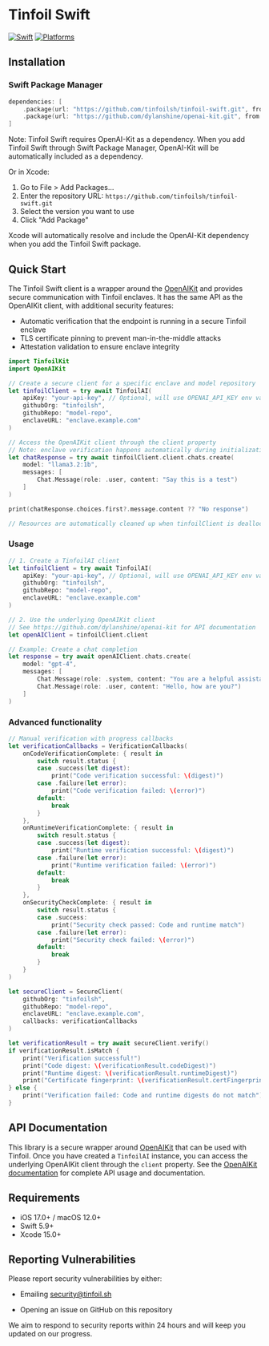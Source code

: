 # Tinfoil Swift

[![Swift](https://img.shields.io/badge/Swift-5.9-orange.svg)](https://swift.org)
[![Platforms](https://img.shields.io/badge/Platforms-iOS%20|%20macOS-blue.svg)](https://developer.apple.com)

## Installation

### Swift Package Manager

```swift
dependencies: [
    .package(url: "https://github.com/tinfoilsh/tinfoil-swift.git", from: "0.0.1"),
    .package(url: "https://github.com/dylanshine/openai-kit.git", from: "1.0.0")
]
```

Note: Tinfoil Swift requires OpenAI-Kit as a dependency. When you add Tinfoil Swift through Swift Package Manager, OpenAI-Kit will be automatically included as a dependency.

Or in Xcode:

1. Go to File > Add Packages...
2. Enter the repository URL: `https://github.com/tinfoilsh/tinfoil-swift.git`
3. Select the version you want to use
4. Click "Add Package"

Xcode will automatically resolve and include the OpenAI-Kit dependency when you add the Tinfoil Swift package.

## Quick Start

The Tinfoil Swift client is a wrapper around the [OpenAIKit](https://github.com/dylanshine/openai-kit) and provides secure communication with Tinfoil enclaves. It has the same API as the OpenAIKit client, with additional security features:

- Automatic verification that the endpoint is running in a secure Tinfoil enclave
- TLS certificate pinning to prevent man-in-the-middle attacks
- Attestation validation to ensure enclave integrity

```swift
import TinfoilKit
import OpenAIKit

// Create a secure client for a specific enclave and model repository
let tinfoilClient = try await TinfoilAI(
    apiKey: "your-api-key", // Optional, will use OPENAI_API_KEY env var if not provided
    githubOrg: "tinfoilsh",
    githubRepo: "model-repo",
    enclaveURL: "enclave.example.com"
)

// Access the OpenAIKit client through the client property
// Note: enclave verification happens automatically during initialization
let chatResponse = try await tinfoilClient.client.chats.create(
    model: "llama3.2:1b",
    messages: [
        Chat.Message(role: .user, content: "Say this is a test")
    ]
)

print(chatResponse.choices.first?.message.content ?? "No response")

// Resources are automatically cleaned up when tinfoilClient is deallocated
```

### Usage

```swift
// 1. Create a TinfoilAI client
let tinfoilClient = try await TinfoilAI(
    apiKey: "your-api-key", // Optional, will use OPENAI_API_KEY env var if not provided
    githubOrg: "tinfoilsh",
    githubRepo: "model-repo",
    enclaveURL: "enclave.example.com"
)

// 2. Use the underlying OpenAIKit client
// See https://github.com/dylanshine/openai-kit for API documentation
let openAIClient = tinfoilClient.client

// Example: Create a chat completion
let response = try await openAIClient.chats.create(
    model: "gpt-4",
    messages: [
        Chat.Message(role: .system, content: "You are a helpful assistant."),
        Chat.Message(role: .user, content: "Hello, how are you?")
    ]
)
```

### Advanced functionality

```swift
// Manual verification with progress callbacks
let verificationCallbacks = VerificationCallbacks(
    onCodeVerificationComplete: { result in
        switch result.status {
        case .success(let digest):
            print("Code verification successful: \(digest)")
        case .failure(let error):
            print("Code verification failed: \(error)")
        default:
            break
        }
    },
    onRuntimeVerificationComplete: { result in
        switch result.status {
        case .success(let digest):
            print("Runtime verification successful: \(digest)")
        case .failure(let error):
            print("Runtime verification failed: \(error)")
        default:
            break
        }
    },
    onSecurityCheckComplete: { result in
        switch result.status {
        case .success:
            print("Security check passed: Code and runtime match")
        case .failure(let error):
            print("Security check failed: \(error)")
        default:
            break
        }
    }
)

let secureClient = SecureClient(
    githubOrg: "tinfoilsh",
    githubRepo: "model-repo",
    enclaveURL: "enclave.example.com",
    callbacks: verificationCallbacks
)

let verificationResult = try await secureClient.verify()
if verificationResult.isMatch {
    print("Verification successful!")
    print("Code digest: \(verificationResult.codeDigest)")
    print("Runtime digest: \(verificationResult.runtimeDigest)")
    print("Certificate fingerprint: \(verificationResult.certFingerprint)")
} else {
    print("Verification failed: Code and runtime digests do not match")
}
```

## API Documentation

This library is a secure wrapper around [OpenAIKit](https://github.com/dylanshine/openai-kit) that can be used with Tinfoil. Once you have created a `TinfoilAI` instance, you can access the underlying OpenAIKit client through the `client` property. See the [OpenAIKit documentation](https://github.com/dylanshine/openai-kit) for complete API usage and documentation.

## Requirements

- iOS 17.0+ / macOS 12.0+
- Swift 5.9+
- Xcode 15.0+

## Reporting Vulnerabilities

Please report security vulnerabilities by either:

- Emailing [security@tinfoil.sh](mailto:security@tinfoil.sh)

- Opening an issue on GitHub on this repository

We aim to respond to security reports within 24 hours and will keep you updated on our progress.
